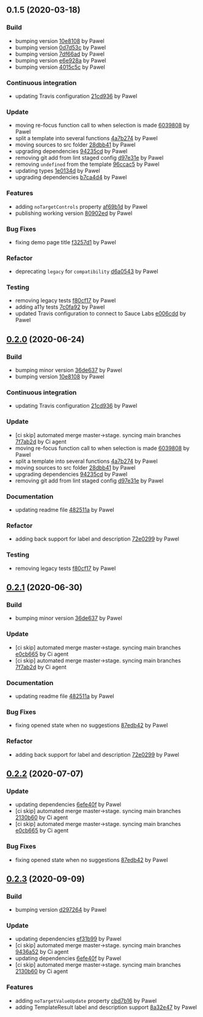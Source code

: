 <a name="0.1.5"></a>
## 0.1.5 (2020-03-18)

### Build

* bumping version [10e8108](https://github.com/anypoint-web-components/anypoint-autocomplete/commit/10e81088c4576642557c800a604bd5ddd455efdb) by Pawel
* bumping version [0d7d53c](https://github.com/anypoint-web-components/anypoint-autocomplete/commit/0d7d53c947cc7e7d147b938a34442837e74ee94f) by Pawel
* bumping version [7df66ad](https://github.com/anypoint-web-components/anypoint-autocomplete/commit/7df66ad1f6631f1b0efae5565f5e390d10560a69) by Pawel
* bumping version [e6e928a](https://github.com/anypoint-web-components/anypoint-autocomplete/commit/e6e928ab78387bf0d1d6e0f4fd3080eef785f147) by Pawel
* bumping version [4015c5c](https://github.com/anypoint-web-components/anypoint-autocomplete/commit/4015c5c89e377b4e9ea0c709c20a390e52454b51) by Pawel


### Continuous integration

* updating Travis configuration [21cd936](https://github.com/anypoint-web-components/anypoint-autocomplete/commit/21cd936a23d9ca7d24a6b6e2450611189377931f) by Pawel


### Update

* moving re-focus function call to when selection is made [6039808](https://github.com/anypoint-web-components/anypoint-autocomplete/commit/60398082b6375e4a31332a59e1d9dde0a8307607) by Pawel
* split a template into several functions [4a7b274](https://github.com/anypoint-web-components/anypoint-autocomplete/commit/4a7b274b26bcb1268c203f8b3a33b66c126489b9) by Pawel
* moving sources to src folder [28dbb41](https://github.com/anypoint-web-components/anypoint-autocomplete/commit/28dbb41b6711eb7eaef43aedcccfe03eda506dd9) by Pawel
* upgrading dependencies [94235cd](https://github.com/anypoint-web-components/anypoint-autocomplete/commit/94235cdd0a466812b339fdd19a57d89f0d6e2189) by Pawel
* removing git add from lint staged config [d97e31e](https://github.com/anypoint-web-components/anypoint-autocomplete/commit/d97e31eb9ca97fe631a1a4b7c5b7d981bc21d8e6) by Pawel
* removing `undefined` from the template [96ccac5](https://github.com/anypoint-web-components/anypoint-autocomplete/commit/96ccac57ac1aefb28ebcefbba4950297af2d8897) by Pawel
* updating types [1e0134d](https://github.com/anypoint-web-components/anypoint-autocomplete/commit/1e0134dd588a075fb145e8dc7b1ae45f27e97d0d) by Pawel
* upgrading dependencies [b7ca4d4](https://github.com/anypoint-web-components/anypoint-autocomplete/commit/b7ca4d4e8f3ccd570ffd1ebace4ea96a7d57fb21) by Pawel


### Features

* adding `noTargetControls` property [af69b1d](https://github.com/anypoint-web-components/anypoint-autocomplete/commit/af69b1d9f70a431d68fef68279876d91c2838f10) by Pawel
* publishing working version [80902ed](https://github.com/anypoint-web-components/anypoint-autocomplete/commit/80902ed783336294b193f06bebb6837d460bde69) by Pawel


### Bug Fixes

* fixing demo page title [f3257d1](https://github.com/anypoint-web-components/anypoint-autocomplete/commit/f3257d1e18e023b2923920b4796879ea1610be31) by Pawel


### Refactor

* deprecating `legacy` for `compatibility` [d6a0543](https://github.com/anypoint-web-components/anypoint-autocomplete/commit/d6a0543110ee4ec0caf06d97eac223e529485aeb) by Pawel


### Testing

* removing legacy tests [f80cf17](https://github.com/anypoint-web-components/anypoint-autocomplete/commit/f80cf175e3e760c727b4ba8d1f815985552c4763) by Pawel
* adding a11y tests [7c0fa92](https://github.com/anypoint-web-components/anypoint-autocomplete/commit/7c0fa92916ea47caa0b7c0ee4520d2d02d4d616a) by Pawel
* updated Travis configuration to connect to Sauce Labs [e006cdd](https://github.com/anypoint-web-components/anypoint-autocomplete/commit/e006cddf502bd50ee8c375613cf32034bdc198b8) by Pawel


<a name="0.2.0"></a>
## [0.2.0](https://github.com/anypoint-web-components/anypoint-autocomplete/compare/0.1.4...0.2.0) (2020-06-24)

### Build

* bumping minor version [36de637](https://github.com/anypoint-web-components/anypoint-autocomplete/commit/36de63711c0915b11fa23238ca371b6e339ba691) by Pawel
* bumping version [10e8108](https://github.com/anypoint-web-components/anypoint-autocomplete/commit/10e81088c4576642557c800a604bd5ddd455efdb) by Pawel


### Continuous integration

* updating Travis configuration [21cd936](https://github.com/anypoint-web-components/anypoint-autocomplete/commit/21cd936a23d9ca7d24a6b6e2450611189377931f) by Pawel


### Update

* [ci skip] automated merge master->stage. syncing main branches [7f7ab2d](https://github.com/anypoint-web-components/anypoint-autocomplete/commit/7f7ab2d9633f507119c7e6f25377414f9ffe2512) by Ci agent
* moving re-focus function call to when selection is made [6039808](https://github.com/anypoint-web-components/anypoint-autocomplete/commit/60398082b6375e4a31332a59e1d9dde0a8307607) by Pawel
* split a template into several functions [4a7b274](https://github.com/anypoint-web-components/anypoint-autocomplete/commit/4a7b274b26bcb1268c203f8b3a33b66c126489b9) by Pawel
* moving sources to src folder [28dbb41](https://github.com/anypoint-web-components/anypoint-autocomplete/commit/28dbb41b6711eb7eaef43aedcccfe03eda506dd9) by Pawel
* upgrading dependencies [94235cd](https://github.com/anypoint-web-components/anypoint-autocomplete/commit/94235cdd0a466812b339fdd19a57d89f0d6e2189) by Pawel
* removing git add from lint staged config [d97e31e](https://github.com/anypoint-web-components/anypoint-autocomplete/commit/d97e31eb9ca97fe631a1a4b7c5b7d981bc21d8e6) by Pawel


### Documentation

* updating readme file [482511a](https://github.com/anypoint-web-components/anypoint-autocomplete/commit/482511a37f79010c5298de05e45d0ce547a6fbbb) by Pawel


### Refactor

* adding back support for label and description [72e0299](https://github.com/anypoint-web-components/anypoint-autocomplete/commit/72e02998d71a522e21bbef091945a4903182b724) by Pawel


### Testing

* removing legacy tests [f80cf17](https://github.com/anypoint-web-components/anypoint-autocomplete/commit/f80cf175e3e760c727b4ba8d1f815985552c4763) by Pawel


<a name="0.2.1"></a>
## [0.2.1](https://github.com/anypoint-web-components/anypoint-autocomplete/compare/0.1.5...0.2.1) (2020-06-30)

### Build

* bumping minor version [36de637](https://github.com/anypoint-web-components/anypoint-autocomplete/commit/36de63711c0915b11fa23238ca371b6e339ba691) by Pawel


### Update

* [ci skip] automated merge master->stage. syncing main branches [e0cb665](https://github.com/anypoint-web-components/anypoint-autocomplete/commit/e0cb665784e3ab44282eede617272bb85589c0c9) by Ci agent
* [ci skip] automated merge master->stage. syncing main branches [7f7ab2d](https://github.com/anypoint-web-components/anypoint-autocomplete/commit/7f7ab2d9633f507119c7e6f25377414f9ffe2512) by Ci agent


### Documentation

* updating readme file [482511a](https://github.com/anypoint-web-components/anypoint-autocomplete/commit/482511a37f79010c5298de05e45d0ce547a6fbbb) by Pawel


### Bug Fixes

* fixing opened state when no suggestions [87edb42](https://github.com/anypoint-web-components/anypoint-autocomplete/commit/87edb420e5d92208e1aa6481b3a117c0be379f6d) by Pawel


### Refactor

* adding back support for label and description [72e0299](https://github.com/anypoint-web-components/anypoint-autocomplete/commit/72e02998d71a522e21bbef091945a4903182b724) by Pawel


<a name="0.2.2"></a>
## [0.2.2](https://github.com/anypoint-web-components/anypoint-autocomplete/compare/0.2.0...0.2.2) (2020-07-07)

### Update

* updating dependencies [6efe40f](https://github.com/anypoint-web-components/anypoint-autocomplete/commit/6efe40fc88f50912a1df4b5d852c0ade5ad570c0) by Pawel
* [ci skip] automated merge master->stage. syncing main branches [2130b60](https://github.com/anypoint-web-components/anypoint-autocomplete/commit/2130b600b6231c75ed2fa5b0489997c744a92a09) by Ci agent
* [ci skip] automated merge master->stage. syncing main branches [e0cb665](https://github.com/anypoint-web-components/anypoint-autocomplete/commit/e0cb665784e3ab44282eede617272bb85589c0c9) by Ci agent


### Bug Fixes

* fixing opened state when no suggestions [87edb42](https://github.com/anypoint-web-components/anypoint-autocomplete/commit/87edb420e5d92208e1aa6481b3a117c0be379f6d) by Pawel


<a name="0.2.3"></a>
## [0.2.3](https://github.com/anypoint-web-components/anypoint-autocomplete/compare/0.2.1...0.2.3) (2020-09-09)

### Build

* bumping version [d297264](https://github.com/anypoint-web-components/anypoint-autocomplete/commit/d29726485635930589c897b61c7092f28d15cb42) by Pawel


### Update

* updating dependencies [ef31b99](https://github.com/anypoint-web-components/anypoint-autocomplete/commit/ef31b99624b076f780068e1ba8ec1468c7eb667e) by Pawel
* [ci skip] automated merge master->stage. syncing main branches [9436a52](https://github.com/anypoint-web-components/anypoint-autocomplete/commit/9436a525c751a57093462854e5ffb702eb9a251b) by Ci agent
* updating dependencies [6efe40f](https://github.com/anypoint-web-components/anypoint-autocomplete/commit/6efe40fc88f50912a1df4b5d852c0ade5ad570c0) by Pawel
* [ci skip] automated merge master->stage. syncing main branches [2130b60](https://github.com/anypoint-web-components/anypoint-autocomplete/commit/2130b600b6231c75ed2fa5b0489997c744a92a09) by Ci agent


### Features

* adding `noTargetValueUpdate` property [cbd7b16](https://github.com/anypoint-web-components/anypoint-autocomplete/commit/cbd7b1646ae46cb53db69c6f4ff2ed3be76a1860) by Pawel
* adding TemplateResult label and description support [8a32e47](https://github.com/anypoint-web-components/anypoint-autocomplete/commit/8a32e47a64c58bd8d1c80d35d123d1b93c64ea80) by Pawel


